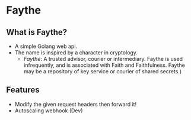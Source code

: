# Faythe

## What is Faythe?

* A simple Golang web api.
* The name is inspired by a character in cryptology.
    * *Faythe*: A trusted advisor, courier or intermediary. Faythe is used infrequently, and is associated with Faith and Faithfulness. Faythe may be a repository of key service or courier of shared secrets.)

## Features

* Modify the given request headers then forward it!
* Autoscaling webhook (Dev)
